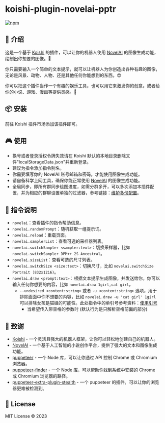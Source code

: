 # koishi-plugin-novelai-pptr

[![npm](https://img.shields.io/npm/v/koishi-plugin-novelai-pptr?style=flat-square)](https://www.npmjs.com/package/koishi-plugin-novelai-pptr)

## 🎈 介绍

这是一个基于 [Koishi](https://koishi.chat/) 的插件，可以让你的机器人使用 [NovelAI](https://novelai.net/) 的图像生成功能，绘制出你想要的图像。🎨

你只需要输入一个简单的文本提示，就可以让机器人为你创造出各种有趣的图像，无论是风景、动物、人物、还是其他任何你能想到的东西。😍

你可以把这个插件当作一个有趣的娱乐工具，也可以用它来激发你的创意，或者给你的小说、游戏、漫画等提供灵感。🌟

## 📦 安装

前往 Koishi 插件市场添加该插件即可。

## 🎮 使用

- 换号或者登录授权令牌失效请在 Koishi 默认的本地目录删除文件"localStorageData.json"并重新登录。
- 建议为指令添加指令别名。
- 你需要填写你的 NovelAI 账号邮箱和密码，才能使用图像生成功能。
- 请自备科学上网工具，确保你能正常使用 [NovelAI](https://novelai.net/) 的图像生成功能。
- 全局同步，即所有群同步绘图进度，如需分群多开，可以多次添加本插件配置，并为相应的群聊设置单独的过滤器，参考链接：[维护多份配置](https://koishi.chat/zh-CN/manual/recipe/multiple.html#%E5%A4%9A%E5%AE%9E%E4%BE%8B)。

## 📝 指令说明

- `novelai`：查看插件的指令帮助信息。
- `novelai.randomPrompt`：随机获取一组提示词。
- `novelai.reload`：重载页面。
- `novelai.samplerList`：查看可选的采样器列表。
- `novelai.switchSampler <sampler:text>`：切换采样器，比如 `novelai.switchSampler DPM++ 2S Ancestral`。
- `novelai.sizeList`：查看可选的尺寸列表。
- `novelai.switchSize <size:text>`：切换尺寸，比如 `novelai.switchSize Portrait (832x1216)`。
- `novelai.draw <prompt:text>`：根据文本提示生成图像，并发送给你。你可以输入任何你想要的内容，比如 `novelai.draw 1girl,cat girl`。
  - `--undesired <content:string>` 或者 `-u <content:string>` 选项，用于排除画面中你不想要的内容，比如 `novelai.draw -u 'cat girl' 1girl` 可以排除女孩是猫娘的可能性。此处指令中的单引号参考资料：[使用引号](https://koishi.chat/zh-CN/manual/recipe/execution.html#%E4%BD%BF%E7%94%A8%E5%BC%95%E5%8F%B7)
    - 当希望传入带空格的参数时 (默认行为是只解析空格前面的部分)

## 🙏 致谢

* [Koishi](https://koishi.chat/) - 一个灵活且强大的机器人框架，让你可以轻松地创建自己的机器人。
* [NovelAI](https://novelai.net/) - 一个基于人工智能的小说创作平台，提供了强大的文本和图像生成功能。
* [puppeteer](https://github.com/puppeteer/puppeteer) - 一个 Node 库，可以让你通过 API 控制 Chrome 或 Chromium 浏览器。
* [puppeteer-finder](https://github.com/berstend/puppeteer-finder) - 一个 Node 库，可以帮助你找到系统中安装的 Chrome 或 Chromium 浏览器的路径。
* [puppeteer-extra-plugin-stealth](https://github.com/berstend/puppeteer-extra/tree/master/packages/puppeteer-extra-plugin-stealth) - 一个 puppeteer 的插件，可以让你的浏览器更难被检测到。

## 📄 License

MIT License © 2023